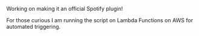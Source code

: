 Working on making it an official Spotify plugin!

For those curious I am running the script on Lambda Functions on AWS for automated triggering. 
